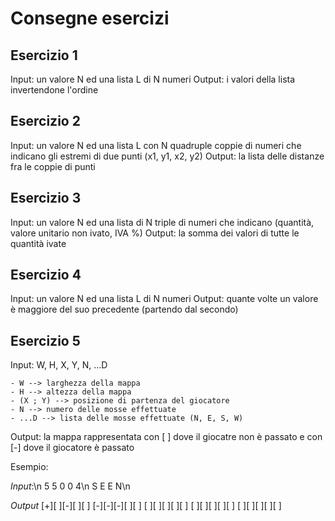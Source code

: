 # Consegne esercizi

## Esercizio 1
Input: un valore N ed una lista L di N numeri
Output: i valori della lista invertendone l'ordine

## Esercizio 2
Input: un valore N ed una lista L con N quadruple coppie di numeri che indicano gli estremi di due punti (x1, y1, x2, y2)
Output: la lista delle distanze fra le coppie di punti

## Esercizio 3
Input: un valore N ed una lista di N triple di numeri che indicano (quantità, valore unitario non ivato, IVA %)
Output: la somma dei valori di tutte le quantità ivate

## Esercizio 4

Input: un valore N ed una lista L di N numeri
Output: quante volte un valore è maggiore del suo precedente (partendo dal secondo)

## Esercizio 5

Input: W, H, X, Y, N, ...D

	- W --> larghezza della mappa
	- H --> altezza della mappa
	- (X ; Y) --> posizione di partenza del giocatore
	- N --> numero delle mosse effettuate
	- ...D --> lista delle mosse effettuate (N, E, S, W)

Output: la mappa rappresentata con [ ] dove il giocatre non è passato e con [-] dove il giocatore è passato

Esempio:

*Input*:\n
5 5 0 0 4\n
S E E N\n

*Output*
[+][ ][-][ ][ ]
[-][-][-][ ][ ]
[ ][ ][ ][ ][ ]
[ ][ ][ ][ ][ ]
[ ][ ][ ][ ][ ]
